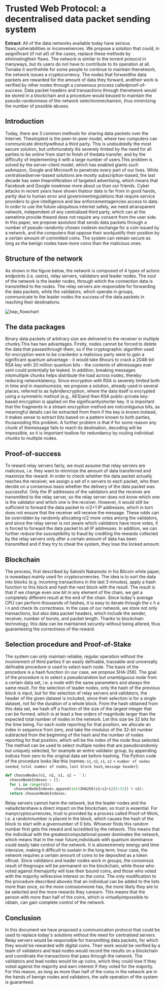 # Trusted Web Protocol: a decentralised data packet sending system
**Extract:** All of the data networks available today have serious flaws,vulnerabilities or inconveniences. We propose a solution that could, in asignificant (if not all) of the cases, replace these methods by eliminatingtheir flaws. The network is similar to the torrent protocol in manyways, but its users do not have to contribute to its operation at all. Tomake it worthwhile for some people to continue to maintain thenetwork, the network issues a cryptocurrency. The nodes that forwardthe data packets are rewarded for the amount of data they forward, andtheir work is verified by other nodes through a consensus process calledproof-of-success. Data packet headers and transactions through thenetwork would be stored in a blockchain and a procedure would beused to maintain the pseudo-randomness of the network selectionmechanism, thus minimizing the number of possible abuses.

## Introduction
Today, there are 3 common methods for sharing data packets over the Internet. Thesimplest is the peer-to-peer model, where two computers can communicate directlywithout a third party. This is undoubtedly the most secure solution, but unfortunately itis severely limited by the need for all parties to be online from start to finish of thedata transfer, and by the difficulty of implementing it with a large number of users.This problem is solved by the server-client model, which has enabled giants such asAmazon, Google and Microsoft to penetrate every part of our lives. While centralisedserver-based solutions are mostly subscription-based, the last decade has seen theproliferation of targeted advertising, which means that Facebook and Google nowknow more about us than our friends. Cyber attacks in recent years have shown thatour data is far from in good hands, partly due to human error and governmentregulations that require service providers to give intelligence and law enforcementagencies access to data. In order to use the future ubiquitous internet safely, we need atransparent network, independent of any centralised third party, which can at the sametime provide theand does not require any consent from the user side. In this paper, we propose asolution that sends data packets through a number of pseudo-randomly chosen nodesin exchange for a coin issued by a network, and the computers that oppose their workjustify their position by a certain amount of committed coins. The system can remain secure as long as the benign nodes have more coins than the malicious ones.

## Structure of the network
As shown in the figure below, the network is composed of 4 types of actors: endpoints
(i.e. users), relay servers, validators and leader nodes. The soul of the network is the
leader nodes, through which the connection data is transmitted to the nodes. The relay
servers are responsible for forwarding the data packets, while the validators, which
operate in groups, communicate to the leader nodes the success of the data packets in
reaching their destinations.

![twp_flowchart](https://github.com/Project-Axolotl/whitepaper/assets/63842039/6bae4ff0-cd7d-4397-84b2-0e20aada66ba)

## The data packages
Binary data packets of arbitrary size are delivered to the receiver in multiple chunks.This has two advantages. Firstly, nodes cannot be forced to delete the data that passesthrough them, so if the cryptographic algorithm used for encryption were to be crackedor a malicious party were to gain a significant quantum advantage - it would take 8hours to crack a 2048-bit RSA key with 20 million quantum bits - the contents of allmessages ever sent could potentially be leaked. In addition, breaking messages intomultiple chunks helps distribute the load across nodes, thereby reducing networklatency. Since encryption with RSA is severely limited both in time and in maximumsize, we propose a solution, already used in several places, referred to as hybridencryption, where the data itself is encrypted using a symmetric method (e.g., AES)and then RSA public-private key-based encryption is applied on the significantlyshorter key. It is important that the fragments in a stream encryption method are notcontiguous bits, as meaningful details can be extracted from them if the key is known.Instead, it makes sense to extract bits based on a pattern known to both parties, thusavoiding this problem. A further problem is that if for some reason any chunk of themessage fails to reach its destination, decoding will be impossible, so it is important toallow for redundancy by routing individual chunks to multiple nodes.

## Proof-of-success
To reward relay servers fairly, we must assume that relay servers are malicious, i.e.
they want to minimize the amount of data transferred and maximize the reward. In
order to check whether the data packet actually reaches the receiver, we assign a set of
n servers to each packet, who then decide on a consensus basis whether the delivery of
the data packet was successful. Only the IP addresses of the validators and the receiver
are transmitted to the relay server, so the relay server does not know which one is the
validator and which one is the receiver. However, it would still be sufficient to
forward the data packet to n/2+1 IP addresses, which in turn does not ensure that the
receiver will receive the message. These odds can be overridden by randomly
allocating n/2 more votes among the validators, and since the relay server is not aware
which validators have more votes, it is forced to forward the data packet to all IP
addresses. In addition, we can further reduce the susceptibility to fraud by crediting the
rewards collected by the relay servers only after a certain amount of data has been
transmitted and if they try to cheat the system, they lose the locked amount.

## Blockchain
The process, first described by Satoshi Nakamoto in his Bitcoin white paper, is
nowadays mainly used for cryptocurrencies. The idea is to sort the data into blocks
(e.g. incoming transactions in the last 3 minutes), apply a hash function to this block
and hash the next block with the result. The result is that if we change even one bit in
any element of the chain, we get a completely different result at the end of the chain.
Since today's average CPU can perform thousands of hashes, it is easy to iterate
through the c h a i n and check its correctness. In the case of our network, we store not
only transactions, but also data packet headers, which include the sender, receiver,
number of bursts, and packet length. Thanks to blockchain technology, this data can be
maintained securely without being altered, thus guaranteeing the correctness of the
reward.

## Selection procedure and Proof-of-Stake
The system can only maintain reliable, regular operation without the involvement of
third parties if an easily definable, traceable and universally definable procedure is
used to select each node. The basis of the procedure is a hash function (in our case, we
propose SHA-256). The goal of the procedure is to select a pseudorandom but
unambiguous node from a certain data set, i.e. a node with the same parameters and
always the same result. For the selection of leader nodes, only the hash of the previous
block is input, but for the selection of relay servers and validators, the header of the
given dataset is included, since their selection is for a single dataset, not for the
duration of a whole block. From the hash obtained from this data set, we hash off a
fraction of the size of the largest integer that can be formed, which is at least a few
orders of magnitude larger than the expected total number of nodes in the network. Let
this size be 32 bits for the time being. For each node reporting for that position, we
allocate an index in sequence from zero, and take the modulus of the 32-bit number
subtracted from the beginning of the hash and the number of nodes reporting for that
position, which will be the index of the node thus selected. The method can be used to
select multiple nodes that are pseudorandomly but uniquely selected, for example an
entire validator group, by appending indices from zero to the original data set before
hashing. The Python code of the procedure looks like this (names: `n1`, `n2`, `s1`, `s2` =
`number of nodes needed`, `total number of nodes`, `last block hash`, `message header`):
```py
def chooseNodes(n1, n2, s1, s2 = ''):
  chooseNodeIndexes = [];
  for i in range(n1):
    choosenNodeIndexes.append(int(SHA256(s1+s2+i)[0:32]) % n2);
  return choosenNodeIndexes;
```
Relay servers cannot harm the network, but the leader nodes and the valiadictershave a direct impact on the blockchain, so trust is essential. For manycryptocurrencies, trust is provided by a process called Proof-of-Work, i.e. a randomnumber is placed in the block, which causes the hash of the block to start with a givennumber of 0 bits. Whoever finds this random number first gets the reward and iscredited by the network. This means that the individual with the greatestcomputational power dominates the network, which means that in the near future,individuals with quantum dominance could easily take control of the network. It is alsoextremely energy and time intensive, making it difficult to sustain in the long term. Inour case, the network requires a certain amount of coins to be deposited as a token oftrust. Since validators and leader nodes work in groups, the consensus result of thegroups will be permanent on the blockchain, while those who voted against themajority will lose their bound coins, and those who voted with the majority willreceive interest on the coins. The only modification to the procedure described aboveis that an individual can be added to the lists more than once, so the more coinssomeone has, the more likely they are to be selected and the more rewards they canearn. This means that the person with more than half of the coins, which is virtuallyimpossible to obtain, can gain complete control of the network.

## Conclusion
In this document we have proposed a communication protocol that could be used to
replace today's solutions without the need for centralised servers. Relay servers would
be responsible for transmitting data packets, for which they would be rewarded with
digital coins. Their work would be verified by a team of validators and lead nodes
would record the results on a blockchain and coordinate the transactions that pass
through the network. The validators and lead nodes would tie up coins, which they
could lose if they voted against the majority and earn interest if they voted for the
majority. For this reason, as long as more than half of the coins in the network are in
the hands of benign nodes and validators, the safe operation of the system is
guaranteed.

